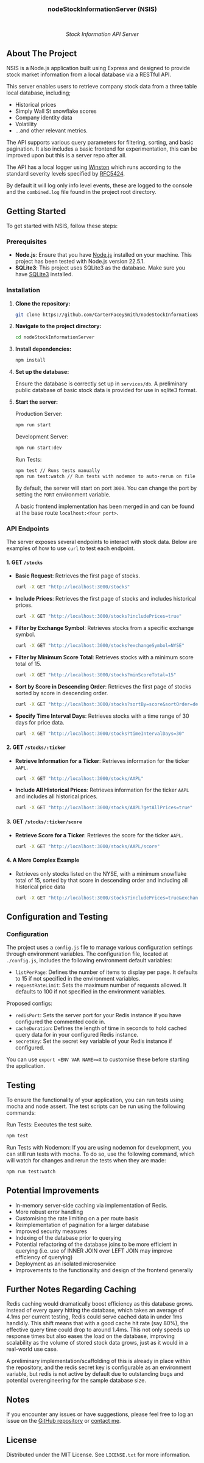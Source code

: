 <h3 align="center">nodeStockInformationServer (NSIS)</h3>
<br>
<p align="center"><i>Stock Information API Server</i></p>

## About The Project

NSIS is a Node.js application built using Express and designed to provide stock market information from a local database via a RESTful API. 

This server enables users to retrieve company stock data from a three table local database, including;
- Historical prices
- Simply Wall St snowflake scores
- Company identity data
- Volatility
- ...and other relevant metrics.

The API supports various query parameters for filtering, sorting, and basic pagination. It also includes a basic frontend for experimentation, this can be improved upon but this is a server repo after all.

The API has a local logger using [Winston](https://github.com/winstonjs/winston) which runs according to the standard severity levels specified by [RFC5424](https://tools.ietf.org/html/rfc5424). 

By default it will log only info level events, these are logged to the console and the `combined.log` file found in the project root directory.

## Getting Started

To get started with NSIS, follow these steps:

### Prerequisites

- **Node.js**: Ensure that you have [Node.js](https://nodejs.org/) installed on your machine. This project has been tested with Node.js version 22.5.1.
- **SQLite3**: This project uses SQLite3 as the database. Make sure you have [SQLite3](https://www.sqlite.org/index.html) installed.

### Installation

1. **Clone the repository:**

   ```bash
   git clone https://github.com/CarterFaceySmith/nodeStockInformationServer.git
   ```

2. **Navigate to the project directory:**

   ```bash
   cd nodeStockInformationServer
   ```

3. **Install dependencies:**

   ```bash
   npm install
   ```

4. **Set up the database:**

   Ensure the database is correctly set up in `services/db`. A preliminary public database of basic stock data is provided for use in sqlite3 format.

5. **Start the server:**

   Production Server:
   ```bash
   npm run start
   ```

   Development Server:
   ```bash
   npm run start:dev
   ```

   Run Tests:
   ```bash
   npm test // Runs tests manually
   npm run test:watch // Run tests with nodemon to auto-rerun on file changes
   ```

   By default, the server will start on port `3000`. You can change the port by setting the `PORT` environment variable.

   A basic frontend implementation has been merged in and can be found at the base route `localhost:<Your port>`.

### API Endpoints

The server exposes several endpoints to interact with stock data. Below are examples of how to use `curl` to test each endpoint.

#### 1. **GET `/stocks`**

- **Basic Request**: Retrieves the first page of stocks.
  ```bash
  curl -X GET "http://localhost:3000/stocks"
  ```

- **Include Prices**: Retrieves the first page of stocks and includes historical prices.
  ```bash
  curl -X GET "http://localhost:3000/stocks?includePrices=true"
  ```

- **Filter by Exchange Symbol**: Retrieves stocks from a specific exchange symbol.
  ```bash
  curl -X GET "http://localhost:3000/stocks?exchangeSymbol=NYSE"
  ```

- **Filter by Minimum Score Total**: Retrieves stocks with a minimum score total of 15.
  ```bash
  curl -X GET "http://localhost:3000/stocks?minScoreTotal=15"
  ```

- **Sort by Score in Descending Order**: Retrieves the first page of stocks sorted by score in descending order.
  ```bash
  curl -X GET "http://localhost:3000/stocks?sortBy=score&sortOrder=desc"
  ```

- **Specify Time Interval Days**: Retrieves stocks with a time range of 30 days for price data.
  ```bash
  curl -X GET "http://localhost:3000/stocks?timeIntervalDays=30"
  ```
  
#### 2. **GET `/stocks/:ticker`**

- **Retrieve Information for a Ticker**: Retrieves information for the ticker `AAPL`.
  ```bash
  curl -X GET "http://localhost:3000/stocks/AAPL"
  ```

- **Include All Historical Prices**: Retrieves information for the ticker `AAPL` and includes all historical prices.
  ```bash
  curl -X GET "http://localhost:3000/stocks/AAPL?getAllPrices=true"
  ```

#### 3. **GET `/stocks/:ticker/score`**

- **Retrieve Score for a Ticker**: Retrieves the score for the ticker `AAPL`.
  ```bash
  curl -X GET "http://localhost:3000/stocks/AAPL/score"
  ```

#### 4. **A More Complex Example**

- Retrieves only stocks listed on the NYSE, with a minimum snowflake total of 15, sorted by that score in descending order and including all historical price data
  ```bash
  curl -X GET "http://localhost:3000/stocks?includePrices=true&exchangeSymbol=NYSE&minScoreTotal=15&sortBy=score&sortOrder=desc"
  ```
  
## Configuration and Testing

### Configuration

The project uses a `config.js` file to manage various configuration settings through environment variables. The configuration file, located at `./config.js`, includes the following environment default variables:
- `listPerPage`: Defines the number of items to display per page. It defaults to 15 if not specified in the environment variables.
- `requestRateLimit`: Sets the maximum number of requests allowed. It defaults to 100 if not specified in the environment variables.

Proposed configs:
- `redisPort`: Sets the server port for your Redis instance if you have configured the commented code in.
- `cacheDuration`: Defines the length of time in seconds to hold cached query data for in your configured Redis instance.
- `secretKey`: Set the secret key variable of your Redis instance if configured.

You can use `export <ENV VAR NAME>=X` to customise these before starting the application.

## Testing

To ensure the functionality of your application, you can run tests using mocha and node assert. The test scripts can be run using the following commands:

Run Tests:
Executes the test suite.
```bash
npm test
```

Run Tests with Nodemon:
If you are using nodemon for development, you can still run tests with mocha. To do so, use the following command, which will watch for changes and rerun the tests when they are made:

```bash
npm run test:watch
```

## Potential Improvements

- In-memory server-side caching via implementation of Redis.
- More robust error handling
- Customising the rate limiting on a per route basis
- Reimplementation of pagination for a larger database
- Improved security measures
- Indexing of the database prior to querying
- Potential refactoring of the database joins to be more efficient in querying (i.e. use of INNER JOIN over LEFT JOIN may improve efficiency of querying)
- Deployment as an isolated microservice
- Improvements to the functionality and design of the frontend generally

## Further Notes Regarding Caching

Redis caching would dramatically boost efficiency as this database grows. Instead of every query hitting the database, which takes an average of 4.1ms per current testing, Redis could serve cached data in under 1ms handidly. This shift means that with a good cache hit rate (say 80%), the effective query time could drop to around 1.4ms. This not only speeds up response times but also eases the load on the database, improving scalability as the volume of stored stock data grows, just as it would in a real-world use case.

A preliminary implementation/scaffolding of this is already in place within the repository, and the redis secret key is configurable as an environment variable, but redis is not active by default due to outstanding bugs and potential overengineering for the sample database size.

## Notes

If you encounter any issues or have suggestions, please feel free to log an issue on the [GitHub repository](https://github.com/CarterFaceySmith/nodeStockInformationServer) or [contact me](mailto:carterfs@proton.me).

## License

Distributed under the MIT License. See `LICENSE.txt` for more information.
